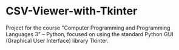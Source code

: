# CSV-Viewer-with-Tkinter
Project for the course "Computer Programming and Programming Languages 3" – Python, focused on using the standard Python GUI (Graphical User Interface) library Tkinter.
